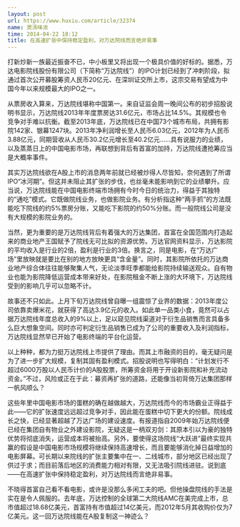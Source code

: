 ```yaml
---
layout: post
url: https://www.huxiu.com/article/32374
name: 煲汤味浓
time: 2014-04-22 18:12
title: 在高速扩张中保持稳定盈利，对万达院线而言绝非易事
---
```

打新炒新一族最近振奋不已，中小板里又将出现一个极具价值的好标的。据悉，万达电影院线股份有限公司（下简称“万达院线”）的IPO计划已经到了冲刺阶段，拟通过首次公开募股筹资人民币20亿元、在深圳证交所上市，这宗交易有望成为中国今年以来规模最大的IPO之一。

从票房收入算来，万达院线堪称中国第一。来自证监会周一晚间公布的初步招股说明书显示，万达院线2013年年度票房达31.6亿元，市场占比14.5%。其规模也令竞争对手难以抗衡。截至2013年底，万达院线已在中国73个城市布局，共拥有影院142家、银幕1247块。2013年净利润增长至人民币6.03亿元，2012年为人民币3.88亿元，同期营收从人民币30.2亿元增长至40.2亿元……具有说服力的业绩，以及蒸蒸日上的中国电影市场，再联想到背后有首富的加持，万达院线遭抢筹应当是大概率事件。

其实万达院线欲在A股上市的消息两年前就已经被炒得人尽皆知，奈何遇到了所谓IPO“冰河期”。但这并未阻止其扩张的步伐，也丝毫未能影响到它的业绩攀升。应当说，万达院线能在中国电影终端市场拥有今时今日的统治力，得益于其独特的“通吃”模式。它既做院线业务，也做影院业务。有分析指这种“两手抓”的方法既能吃下院线的约5%票房分账，又能吃下影院的约50%分账。而一般院线公司是没有大规模的影院业务的。

当然，更为重要的是万达院线背后有着强大的万达集团，首富在全国范围内打造起来的商业地产王国赋予了院线无可比拟的资源优势。万达官网资料显示，万达影院的平均收入是行业的2倍，盈利是行业的3倍。换言之，同是电影，在“万达广场”里放映就是要比在别的地方放映更具“含金量”。同时，其影院所依托的万达商业地产综合体往往能够聚集人气，无论淡季旺季都能给影院持续输送观众。自有物业也能为影院降低运营成本带来好处，在影院租金不断上涨的大环境下，万达院线受到的影响几乎可以忽略不计。

故事还不只如此。上月下旬万达院线曾自曝一组震惊了业界的数据：2013年度公司依靠卖爆米花，就获得了高达3.9亿元的收入。如此单一品类小食，竟然可以占据万达院线年度总收入的9%以上，足以窥见院线渠道对于衍生品销售而言具备多么巨大想象空间。同时亦可判定衍生品销售已成为了公司的重要收入及利润指标，万达院线显然早已开始了电影终端的平台化运营。

以上种种，都为力挺万达院线上市提供了理由。而其上市融资的目的，毫无疑问是为了进一步扩大规模，复制其固有盈利模式。招股说明也写得明白：“计划发行不超过6000万股以人民币计价的A股股票，所筹资金将用于开设新影院和补充流动资金。”不过，风险或正在于此：募资再扩张的道路，还能像当初背倚万达集团那样一帆风顺么？

这些年里中国电影市场的蛋糕的确在越做越大，万达院线而今的市场霸业正得益于此——它的扩张速度远远超过竞争对手，因此能在蛋糕中切下更大的份额。院线成长之快，已经显著超越了万达广场的建设速度。有报道指自2009年始万达院线便已经在集团自有物业之外建设影院，无疑这是一柄双刃剑：其原本引以为豪的独特优势将彻底消失，运营成本将被抬高。另外，要使得这场院线“大跃进”最终实现共赢的假设是中国电影市场规模将继续保持高速增长，而且要能够消化掉日益增加的电影屏幕。可长期以来院线的扩张主要集中在一、二线城市，部分地区已经出现了供过于求；而目前落后地区的消费能力相对有限，又无法吸引院线进驻。说到底——在高速扩张中保持稳定盈利，对万达院线而言绝非易事。

不晓得首富自己看不看电影，或许是没那么多闲工夫的吧。但他操盘院线的手法是实在是令人佩服的。去年底，万达控制的全球第二大院线AMC在美完成上市，总市值超过18.68亿美元，首富持有市值超过14亿美元，而2012年5月其收购价仅为7亿美元。这一回万达院线能在A股复制这一神迹么？

